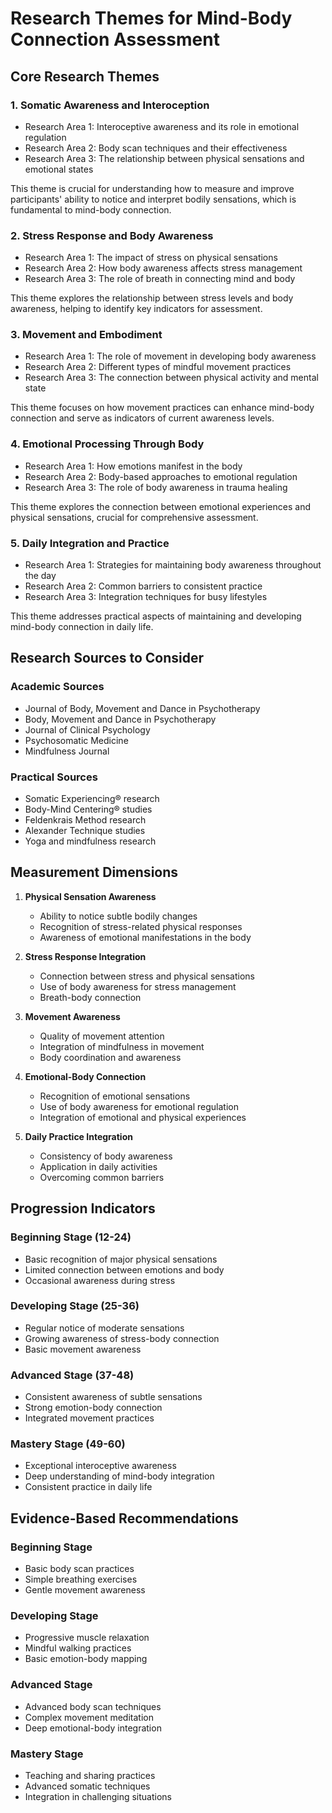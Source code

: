 # Research Themes for Mind-Body Connection Assessment

## Core Research Themes

### 1. Somatic Awareness and Interoception

- Research Area 1: Interoceptive awareness and its role in emotional regulation
- Research Area 2: Body scan techniques and their effectiveness
- Research Area 3: The relationship between physical sensations and emotional states

This theme is crucial for understanding how to measure and improve participants' ability to notice and interpret bodily sensations, which is fundamental to mind-body connection.

### 2. Stress Response and Body Awareness

- Research Area 1: The impact of stress on physical sensations
- Research Area 2: How body awareness affects stress management
- Research Area 3: The role of breath in connecting mind and body

This theme explores the relationship between stress levels and body awareness, helping to identify key indicators for assessment.

### 3. Movement and Embodiment

- Research Area 1: The role of movement in developing body awareness
- Research Area 2: Different types of mindful movement practices
- Research Area 3: The connection between physical activity and mental state

This theme focuses on how movement practices can enhance mind-body connection and serve as indicators of current awareness levels.

### 4. Emotional Processing Through Body

- Research Area 1: How emotions manifest in the body
- Research Area 2: Body-based approaches to emotional regulation
- Research Area 3: The role of body awareness in trauma healing

This theme explores the connection between emotional experiences and physical sensations, crucial for comprehensive assessment.

### 5. Daily Integration and Practice

- Research Area 1: Strategies for maintaining body awareness throughout the day
- Research Area 2: Common barriers to consistent practice
- Research Area 3: Integration techniques for busy lifestyles

This theme addresses practical aspects of maintaining and developing mind-body connection in daily life.

## Research Sources to Consider

### Academic Sources

- Journal of Body, Movement and Dance in Psychotherapy
- Body, Movement and Dance in Psychotherapy
- Journal of Clinical Psychology
- Psychosomatic Medicine
- Mindfulness Journal

### Practical Sources

- Somatic Experiencing® research
- Body-Mind Centering® studies
- Feldenkrais Method research
- Alexander Technique studies
- Yoga and mindfulness research

## Measurement Dimensions

1. **Physical Sensation Awareness**

   - Ability to notice subtle bodily changes
   - Recognition of stress-related physical responses
   - Awareness of emotional manifestations in the body

2. **Stress Response Integration**

   - Connection between stress and physical sensations
   - Use of body awareness for stress management
   - Breath-body connection

3. **Movement Awareness**

   - Quality of movement attention
   - Integration of mindfulness in movement
   - Body coordination and awareness

4. **Emotional-Body Connection**

   - Recognition of emotional sensations
   - Use of body awareness for emotional regulation
   - Integration of emotional and physical experiences

5. **Daily Practice Integration**
   - Consistency of body awareness
   - Application in daily activities
   - Overcoming common barriers

## Progression Indicators

### Beginning Stage (12-24)

- Basic recognition of major physical sensations
- Limited connection between emotions and body
- Occasional awareness during stress

### Developing Stage (25-36)

- Regular notice of moderate sensations
- Growing awareness of stress-body connection
- Basic movement awareness

### Advanced Stage (37-48)

- Consistent awareness of subtle sensations
- Strong emotion-body connection
- Integrated movement practices

### Mastery Stage (49-60)

- Exceptional interoceptive awareness
- Deep understanding of mind-body integration
- Consistent practice in daily life

## Evidence-Based Recommendations

### Beginning Stage

- Basic body scan practices
- Simple breathing exercises
- Gentle movement awareness

### Developing Stage

- Progressive muscle relaxation
- Mindful walking practices
- Basic emotion-body mapping

### Advanced Stage

- Advanced body scan techniques
- Complex movement meditation
- Deep emotional-body integration

### Mastery Stage

- Teaching and sharing practices
- Advanced somatic techniques
- Integration in challenging situations
